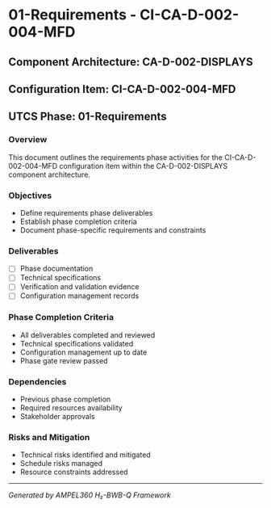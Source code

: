 # 01-Requirements - CI-CA-D-002-004-MFD

## Component Architecture: CA-D-002-DISPLAYS
## Configuration Item: CI-CA-D-002-004-MFD
## UTCS Phase: 01-Requirements

### Overview
This document outlines the requirements phase activities for the CI-CA-D-002-004-MFD configuration item within the CA-D-002-DISPLAYS component architecture.

### Objectives
- Define requirements phase deliverables
- Establish phase completion criteria
- Document phase-specific requirements and constraints

### Deliverables
- [ ] Phase documentation
- [ ] Technical specifications
- [ ] Verification and validation evidence
- [ ] Configuration management records

### Phase Completion Criteria
- All deliverables completed and reviewed
- Technical specifications validated
- Configuration management up to date
- Phase gate review passed

### Dependencies
- Previous phase completion
- Required resources availability
- Stakeholder approvals

### Risks and Mitigation
- Technical risks identified and mitigated
- Schedule risks managed
- Resource constraints addressed

---
*Generated by AMPEL360 H₂-BWB-Q Framework*
